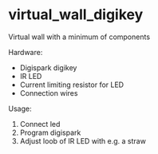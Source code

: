 # virtual_wall_digikey
Virtual wall with a minimum of components

Hardware:
* Digispark digikey
* IR LED
* Current limiting resistor for LED
* Connection wires

Usage:
1. Connect led 
2. Program digispark
3. Adjust loob of IR LED with e.g. a straw

